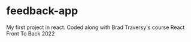 # feedback-app

My first project in react.
Coded along with Brad Traversy's course React Front To Back 2022 
